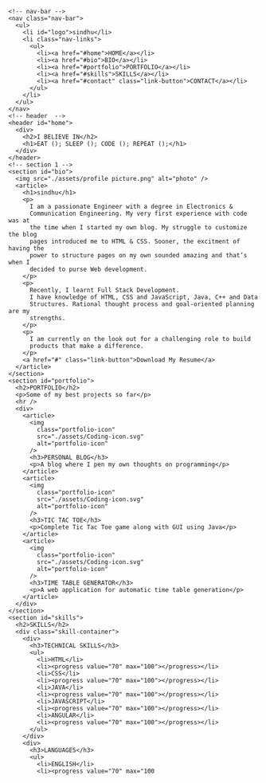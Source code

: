 <!DOCTYPE html>
<html lang="en">
  <head>
    <meta charset="UTF-8" />
    <meta name="viewport" content="width=device-width, initial-scale=1.0" />
    <meta http-equiv="X-UA-Compatible" content="ie=edge" />
    <link rel="stylesheet" href="style.css" />
    <title>sindhu</title>
  </head>

  <body>
    <!-- block and inline level elements -->

    <!-- nav-bar -->
    <nav class="nav-bar">
      <ul>
        <li id="logo">sindhu</li>
        <li class="nav-links">
          <ul>
            <li><a href="#home">HOME</a></li>
            <li><a href="#bio">BIO</a></li>
            <li><a href="#portfolio">PORTFOLIO</a></li>
            <li><a href="#skills">SKILLS</a></li>
            <li><a href="#contact" class="link-button">CONTACT</a></li>
          </ul>
        </li>
      </ul>
    </nav>
    <!-- header  -->
    <header id="home">
      <div>
        <h2>I BELIEVE IN</h2>
        <h1>EAT (); SLEEP (); CODE (); REPEAT ();</h1>
      </div>
    </header>
    <!-- section 1 -->
    <section id="bio">
      <img src="./assets/profile picture.png" alt="photo" />
      <article>
        <h1>sindhu</h1>
        <p>
          I am a passionate Engineer with a degree in Electronics &
          Communication Engineering. My very first experience with code was at
          the time when I started my own blog. My struggle to customize the blog
          pages introduced me to HTML & CSS. Sooner, the excitment of having the
          power to structure pages on my own sounded amazing and that’s when I
          decided to purse Web development.
        </p>
        <p>
          Recently, I learnt Full Stack Development.
          I have knowledge of HTML, CSS and JavaScript, Java, C++ and Data
          Structures. Rational thought process and goal-oriented planning are my
          strengths.
        </p>
        <p>
          I am currently on the look out for a challenging role to build
          products that make a difference.
        </p>
        <a href="#" class="link-button">Download My Resume</a>
      </article>
    </section>
    <section id="portfolio">
      <h2>PORTFOLIO</h2>
      <p>Some of my best projects so far</p>
      <hr />
      <div>
        <article>
          <img
            class="portfolio-icon"
            src="./assets/Coding-icon.svg"
            alt="portfolio-icon"
          />
          <h3>PERSONAL BLOG</h3>
          <p>A blog where I pen my own thoughts on programming</p>
        </article>
        <article>
          <img
            class="portfolio-icon"
            src="./assets/Coding-icon.svg"
            alt="portfolio-icon"
          />
          <h3>TIC TAC TOE</h3>
          <p>Complete Tic Tac Toe game along with GUI using Java</p>
        </article>
        <article>
          <img
            class="portfolio-icon"
            src="./assets/Coding-icon.svg"
            alt="portfolio-icon"
          />
          <h3>TIME TABLE GENERATOR</h3>
          <p>A web application for automatic time table generation</p>
        </article>
      </div>
    </section>
    <section id="skills">
      <h2>SKILLS</h2>
      <div class="skill-container">
        <div>
          <h3>TECHNICAL SKILLS</h3>
          <ul>
            <li>HTML</li>
            <li><progress value="70" max="100"></progress></li>
            <li>CSS</li>
            <li><progress value="70" max="100"></progress></li>
            <li>JAVA</li>
            <li><progress value="70" max="100"></progress></li>
            <li>JAVASCRIPT</li>
            <li><progress value="70" max="100"></progress></li>
            <li>ANGULAR</li>
            <li><progress value="70" max="100"></progress></li>
          </ul>
        </div>
        <div>
          <h3>LANGUAGES</h3>
          <ul>
            <li>ENGLISH</li>
            <li><progress value="70" max="100

